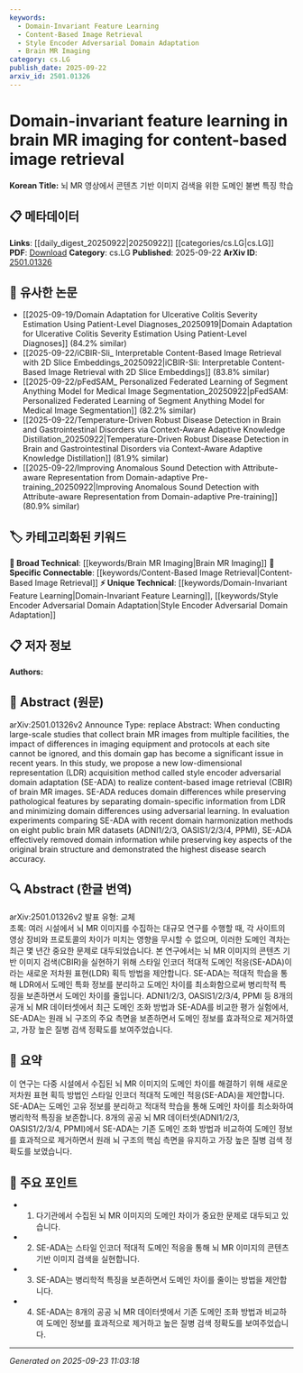 ```yaml
---
keywords:
  - Domain-Invariant Feature Learning
  - Content-Based Image Retrieval
  - Style Encoder Adversarial Domain Adaptation
  - Brain MR Imaging
category: cs.LG
publish_date: 2025-09-22
arxiv_id: 2501.01326
---
```


<!-- KEYWORD_LINKING_METADATA:
{
  "processed_timestamp": "2025-09-23T11:03:18.048544",
  "vocabulary_version": "1.0",
  "selected_keywords": [
    "Domain-Invariant Feature Learning",
    "Content-Based Image Retrieval",
    "Style Encoder Adversarial Domain Adaptation",
    "Brain MR Imaging"
  ],
  "rejected_keywords": [],
  "similarity_scores": {
    "Domain-Invariant Feature Learning": 0.78,
    "Content-Based Image Retrieval": 0.8,
    "Style Encoder Adversarial Domain Adaptation": 0.77,
    "Brain MR Imaging": 0.75
  },
  "extraction_method": "AI_prompt_based",
  "budget_applied": true,
  "candidates_json": {
    "candidates": [
      {
        "surface": "domain-invariant feature learning",
        "canonical": "Domain-Invariant Feature Learning",
        "aliases": [
          "domain-invariant learning",
          "feature learning"
        ],
        "category": "unique_technical",
        "rationale": "This concept is central to the paper's approach and is specific to handling domain gaps in MR imaging.",
        "novelty_score": 0.75,
        "connectivity_score": 0.65,
        "specificity_score": 0.8,
        "link_intent_score": 0.78
      },
      {
        "surface": "content-based image retrieval",
        "canonical": "Content-Based Image Retrieval",
        "aliases": [
          "CBIR"
        ],
        "category": "specific_connectable",
        "rationale": "CBIR is a key application area for the proposed method, linking to broader image retrieval topics.",
        "novelty_score": 0.5,
        "connectivity_score": 0.85,
        "specificity_score": 0.7,
        "link_intent_score": 0.8
      },
      {
        "surface": "style encoder adversarial domain adaptation",
        "canonical": "Style Encoder Adversarial Domain Adaptation",
        "aliases": [
          "SE-ADA"
        ],
        "category": "unique_technical",
        "rationale": "SE-ADA is a novel technique introduced in the paper, crucial for understanding the proposed method.",
        "novelty_score": 0.8,
        "connectivity_score": 0.6,
        "specificity_score": 0.85,
        "link_intent_score": 0.77
      },
      {
        "surface": "brain MR imaging",
        "canonical": "Brain MR Imaging",
        "aliases": [
          "brain MRI",
          "magnetic resonance imaging"
        ],
        "category": "broad_technical",
        "rationale": "This is the primary domain of application, linking to medical imaging and analysis fields.",
        "novelty_score": 0.4,
        "connectivity_score": 0.9,
        "specificity_score": 0.6,
        "link_intent_score": 0.75
      }
    ],
    "ban_list_suggestions": [
      "large-scale studies",
      "evaluation experiments",
      "disease search accuracy"
    ]
  },
  "decisions": [
    {
      "candidate_surface": "domain-invariant feature learning",
      "resolved_canonical": "Domain-Invariant Feature Learning",
      "decision": "linked",
      "scores": {
        "novelty": 0.75,
        "connectivity": 0.65,
        "specificity": 0.8,
        "link_intent": 0.78
      }
    },
    {
      "candidate_surface": "content-based image retrieval",
      "resolved_canonical": "Content-Based Image Retrieval",
      "decision": "linked",
      "scores": {
        "novelty": 0.5,
        "connectivity": 0.85,
        "specificity": 0.7,
        "link_intent": 0.8
      }
    },
    {
      "candidate_surface": "style encoder adversarial domain adaptation",
      "resolved_canonical": "Style Encoder Adversarial Domain Adaptation",
      "decision": "linked",
      "scores": {
        "novelty": 0.8,
        "connectivity": 0.6,
        "specificity": 0.85,
        "link_intent": 0.77
      }
    },
    {
      "candidate_surface": "brain MR imaging",
      "resolved_canonical": "Brain MR Imaging",
      "decision": "linked",
      "scores": {
        "novelty": 0.4,
        "connectivity": 0.9,
        "specificity": 0.6,
        "link_intent": 0.75
      }
    }
  ]
}
-->

# Domain-invariant feature learning in brain MR imaging for content-based image retrieval

**Korean Title:** 뇌 MR 영상에서 콘텐츠 기반 이미지 검색을 위한 도메인 불변 특징 학습

## 📋 메타데이터

**Links**: [[daily_digest_20250922|20250922]] [[categories/cs.LG|cs.LG]]
**PDF**: [Download](https://arxiv.org/pdf/2501.01326.pdf)
**Category**: cs.LG
**Published**: 2025-09-22
**ArXiv ID**: [2501.01326](https://arxiv.org/abs/2501.01326)

## 🔗 유사한 논문
- [[2025-09-19/Domain Adaptation for Ulcerative Colitis Severity Estimation Using Patient-Level Diagnoses_20250919|Domain Adaptation for Ulcerative Colitis Severity Estimation Using Patient-Level Diagnoses]] (84.2% similar)
- [[2025-09-22/iCBIR-Sli_ Interpretable Content-Based Image Retrieval with 2D Slice Embeddings_20250922|iCBIR-Sli: Interpretable Content-Based Image Retrieval with 2D Slice Embeddings]] (83.8% similar)
- [[2025-09-22/pFedSAM_ Personalized Federated Learning of Segment Anything Model for Medical Image Segmentation_20250922|pFedSAM: Personalized Federated Learning of Segment Anything Model for Medical Image Segmentation]] (82.2% similar)
- [[2025-09-22/Temperature-Driven Robust Disease Detection in Brain and Gastrointestinal Disorders via Context-Aware Adaptive Knowledge Distillation_20250922|Temperature-Driven Robust Disease Detection in Brain and Gastrointestinal Disorders via Context-Aware Adaptive Knowledge Distillation]] (81.9% similar)
- [[2025-09-22/Improving Anomalous Sound Detection with Attribute-aware Representation from Domain-adaptive Pre-training_20250922|Improving Anomalous Sound Detection with Attribute-aware Representation from Domain-adaptive Pre-training]] (80.9% similar)

## 🏷️ 카테고리화된 키워드
**🧠 Broad Technical**: [[keywords/Brain MR Imaging|Brain MR Imaging]]
**🔗 Specific Connectable**: [[keywords/Content-Based Image Retrieval|Content-Based Image Retrieval]]
**⚡ Unique Technical**: [[keywords/Domain-Invariant Feature Learning|Domain-Invariant Feature Learning]], [[keywords/Style Encoder Adversarial Domain Adaptation|Style Encoder Adversarial Domain Adaptation]]

## 📋 저자 정보

**Authors:** 

## 📄 Abstract (원문)

arXiv:2501.01326v2 Announce Type: replace 
Abstract: When conducting large-scale studies that collect brain MR images from multiple facilities, the impact of differences in imaging equipment and protocols at each site cannot be ignored, and this domain gap has become a significant issue in recent years. In this study, we propose a new low-dimensional representation (LDR) acquisition method called style encoder adversarial domain adaptation (SE-ADA) to realize content-based image retrieval (CBIR) of brain MR images. SE-ADA reduces domain differences while preserving pathological features by separating domain-specific information from LDR and minimizing domain differences using adversarial learning. In evaluation experiments comparing SE-ADA with recent domain harmonization methods on eight public brain MR datasets (ADNI1/2/3, OASIS1/2/3/4, PPMI), SE-ADA effectively removed domain information while preserving key aspects of the original brain structure and demonstrated the highest disease search accuracy.

## 🔍 Abstract (한글 번역)

arXiv:2501.01326v2 발표 유형: 교체  
초록: 여러 시설에서 뇌 MR 이미지를 수집하는 대규모 연구를 수행할 때, 각 사이트의 영상 장비와 프로토콜의 차이가 미치는 영향을 무시할 수 없으며, 이러한 도메인 격차는 최근 몇 년간 중요한 문제로 대두되었습니다. 본 연구에서는 뇌 MR 이미지의 콘텐츠 기반 이미지 검색(CBIR)을 실현하기 위해 스타일 인코더 적대적 도메인 적응(SE-ADA)이라는 새로운 저차원 표현(LDR) 획득 방법을 제안합니다. SE-ADA는 적대적 학습을 통해 LDR에서 도메인 특화 정보를 분리하고 도메인 차이를 최소화함으로써 병리학적 특징을 보존하면서 도메인 차이를 줄입니다. ADNI1/2/3, OASIS1/2/3/4, PPMI 등 8개의 공개 뇌 MR 데이터셋에서 최근 도메인 조화 방법과 SE-ADA를 비교한 평가 실험에서, SE-ADA는 원래 뇌 구조의 주요 측면을 보존하면서 도메인 정보를 효과적으로 제거하였고, 가장 높은 질병 검색 정확도를 보여주었습니다.

## 📝 요약

이 연구는 다중 시설에서 수집된 뇌 MR 이미지의 도메인 차이를 해결하기 위해 새로운 저차원 표현 획득 방법인 스타일 인코더 적대적 도메인 적응(SE-ADA)을 제안합니다. SE-ADA는 도메인 고유 정보를 분리하고 적대적 학습을 통해 도메인 차이를 최소화하여 병리학적 특징을 보존합니다. 8개의 공공 뇌 MR 데이터셋(ADNI1/2/3, OASIS1/2/3/4, PPMI)에서 SE-ADA는 기존 도메인 조화 방법과 비교하여 도메인 정보를 효과적으로 제거하면서 원래 뇌 구조의 핵심 측면을 유지하고 가장 높은 질병 검색 정확도를 보였습니다.

## 🎯 주요 포인트

- 1. 다기관에서 수집된 뇌 MR 이미지의 도메인 차이가 중요한 문제로 대두되고 있습니다.
- 2. SE-ADA는 스타일 인코더 적대적 도메인 적응을 통해 뇌 MR 이미지의 콘텐츠 기반 이미지 검색을 실현합니다.
- 3. SE-ADA는 병리학적 특징을 보존하면서 도메인 차이를 줄이는 방법을 제안합니다.
- 4. SE-ADA는 8개의 공공 뇌 MR 데이터셋에서 기존 도메인 조화 방법과 비교하여 도메인 정보를 효과적으로 제거하고 높은 질병 검색 정확도를 보여주었습니다.


---

*Generated on 2025-09-23 11:03:18*